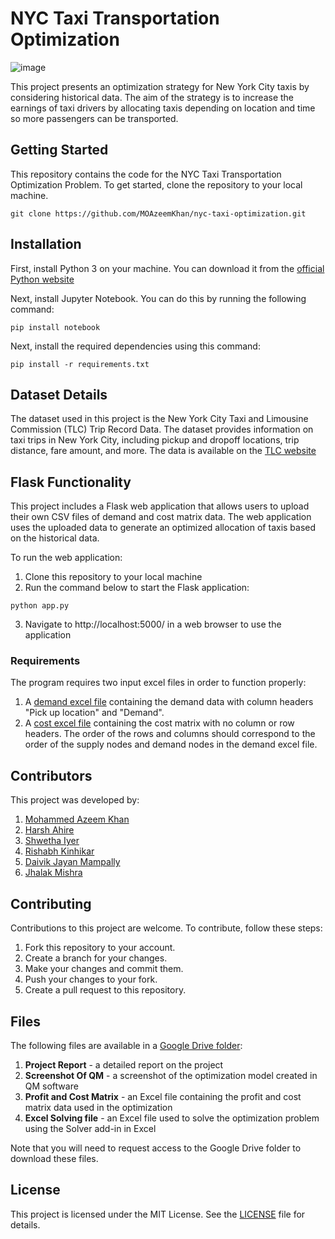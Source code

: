 # NYC Taxi Transportation Optimization
![image](https://user-images.githubusercontent.com/102454617/233381160-fb86597a-b159-4b80-a8c2-9c244bee7e8b.png)

This project presents an optimization strategy for New York City taxis by considering historical data. The aim of the strategy is to increase the earnings of taxi drivers by allocating taxis depending on location and time so more passengers can be transported.

## Getting Started

This repository contains the code for the NYC Taxi Transportation Optimization Problem. To get started, clone the repository to your local machine.
```
git clone https://github.com/MOAzeemKhan/nyc-taxi-optimization.git
```
## Installation

First, install Python 3 on your machine. You can download it from the [official Python website](https://www.python.org/downloads/)

Next, install Jupyter Notebook. You can do this by running the following command:
```
pip install notebook
```
Next, install the required dependencies using this command:
```
pip install -r requirements.txt
```

## Dataset Details

The dataset used in this project is the New York City Taxi and Limousine Commission (TLC) Trip Record Data. The dataset provides information on taxi trips in New York City, including pickup and dropoff locations, trip distance, fare amount, and more. 
The data is available on the [TLC website](https://www.nyc.gov/site/tlc/about/tlc-trip-record-data.page)

## Flask Functionality

This project includes a Flask web application that allows users to upload their own CSV files of demand and cost matrix data. The web application uses the uploaded data to generate an optimized allocation of taxis based on the historical data.

To run the web application:
1) Clone this repository to your local machine
2) Run the command below to start the Flask application:
 ```
 python app.py
 ```
3) Navigate to http://localhost:5000/ in a web browser to use the application

### Requirements
The program requires two input excel files in order to function properly:

1) A [demand excel file](https://github.com/MOAzeemKhan/nyc-taxi-optimization/blob/main/Cost_Matrix_Supply_Demand_Only_.xlsx) containing the demand data with column headers "Pick up location" and "Demand".
2) A [cost excel file](https://github.com/MOAzeemKhan/nyc-taxi-optimization/blob/main/Cost_Matrix_Only.xlsx) containing the cost matrix with no column or row headers. The order of the rows and columns should correspond to the order of the supply nodes and demand nodes in the demand excel file.

## Contributors

This project was developed by:
1) [Mohammed Azeem Khan](https://www.linkedin.com/in/mohammed-azeem-khan/) 
2) [Harsh Ahire](https://www.linkedin.com/in/harsh-ahire-ba821122b/)
3) [Shwetha Iyer](https://www.linkedin.com/in/s-shwetha-iyer-5aa5791aa/)
4) [Rishabh Kinhikar](https://www.linkedin.com/in/rishabh-kinhikar-61130113a/)
5) [Daivik Jayan Mampally](https://www.linkedin.com/in/daivik-jayan-65ba57224/)
6) [Jhalak Mishra](https://www.linkedin.com/in/jhalak-mishra-94594525a/)

## Contributing

Contributions to this project are welcome. To contribute, follow these steps:
1) Fork this repository to your account.
2) Create a branch for your changes.
3) Make your changes and commit them.
4) Push your changes to your fork.
5) Create a pull request to this repository.

## Files

The following files are available in a [Google Drive folder](https://drive.google.com/drive/folders/1tlOaI-7mzUxnzjBS_ftPhVkUDGYqoUK9?usp=sharing):

1) **Project Report** - a detailed report on the project
2) **Screenshot Of QM** - a screenshot of the optimization model created in QM software
3) **Profit and Cost Matrix** - an Excel file containing the profit and cost matrix data used in the optimization
4) **Excel Solving file** - an Excel file used to solve the optimization problem using the Solver add-in in Excel

Note that you will need to request access to the Google Drive folder to download these files.

## License

This project is licensed under the MIT License. See the [LICENSE](https://github.com/MOAzeemKhan/nyc-taxi-optimization/blob/main/License) file for details.
